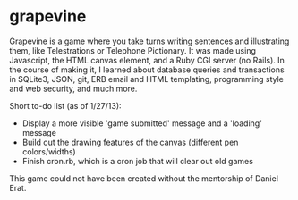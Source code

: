 grapevine
=========

Grapevine is a game where you take turns writing sentences and illustrating them, like Telestrations or Telephone Pictionary. It was made using Javascript, the HTML canvas element, and a Ruby CGI server (no Rails). In the course of making it, I learned about database queries and transactions in SQLite3, JSON, git, ERB email and HTML templating, programming style and web security, and much more.

Short to-do list (as of 1/27/13):
- Display a more visible 'game submitted' message and a 'loading' message
- Build out the drawing features of the canvas (different pen colors/widths)
- Finish cron.rb, which is a cron job that will clear out old games

This game could not have been created without the mentorship of Daniel Erat.
